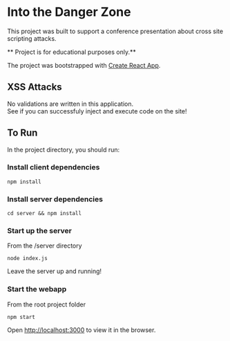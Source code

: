 # Into the Danger Zone

This project was built to support a conference presentation about cross site scripting attacks.

** Project is for educational purposes only.**

The project was bootstrapped with [Create React App](https://github.com/facebook/create-react-app).

## XSS Attacks

No validations are written in this application.  
See if you can successfuly inject and execute code on the site!

## To Run

In the project directory, you should run:

### Install client dependencies

`npm install`

### Install server dependencies

`cd server && npm install`

### Start up the server

From the /server directory

`node index.js`

Leave the server up and running!

### Start the webapp

From the root project folder

`npm start`

Open [http://localhost:3000](http://localhost:3000) to view it in the browser.

